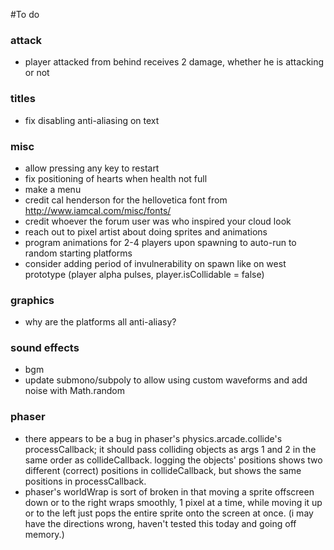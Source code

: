 #To do

### attack
* player attacked from behind receives 2 damage, whether he is attacking or not

### titles
* fix disabling anti-aliasing on text

### misc
* allow pressing any key to restart
* fix positioning of hearts when health not full
* make a menu
* credit cal henderson for the hellovetica font from http://www.iamcal.com/misc/fonts/
* credit whoever the forum user was who inspired your cloud look
* reach out to pixel artist about doing sprites and animations
* program animations for 2-4 players upon spawning to auto-run to random starting platforms
* consider adding period of invulnerability on spawn like on west prototype (player alpha pulses, player.isCollidable = false)

### graphics
* why are the platforms all anti-aliasy?

### sound effects
* bgm
* update submono/subpoly to allow using custom waveforms and add noise with Math.random

### phaser
* there appears to be a bug in phaser's physics.arcade.collide's processCallback; it should pass colliding objects as args 1 and 2 in the same order as collideCallback. logging the objects' positions shows two different (correct) positions in collideCallback, but shows the same positions in processCallback.
* phaser's worldWrap is sort of broken in that moving a sprite offscreen down or to the right wraps smoothly, 1 pixel at a time, while moving it up or to the left just pops the entire sprite onto the screen at once. (i may have the directions wrong, haven't tested this today and going off memory.)